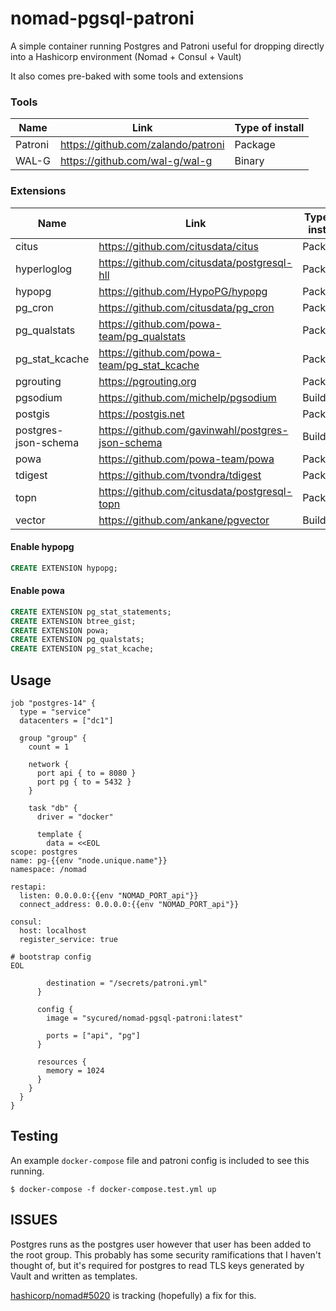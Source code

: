 # nomad-pgsql-patroni

A simple container running Postgres and Patroni useful for dropping directly into a Hashicorp environment (Nomad + Consul + Vault)

It also comes pre-baked with some tools and extensions

### Tools

| Name    | Link                               | Type of install |
| ------- | ---------------------------------- | --------------- |
| Patroni | https://github.com/zalando/patroni | Package         |
| WAL-G   | https://github.com/wal-g/wal-g     | Binary          |

### Extensions

| Name                 | Link                                              | Type of install |
| -------------------- | ------------------------------------------------- | --------------- |
| citus                | https://github.com/citusdata/citus                | Package         |
| hyperloglog          | https://github.com/citusdata/postgresql-hll       | Package         |
| hypopg               | https://github.com/HypoPG/hypopg                  | Package         |
| pg_cron              | https://github.com/citusdata/pg_cron              | Package         |
| pg_qualstats         | https://github.com/powa-team/pg_qualstats         | Package         |
| pg_stat_kcache       | https://github.com/powa-team/pg_stat_kcache       | Package         |
| pgrouting            | https://pgrouting.org                             | Package         |
| pgsodium             | https://github.com/michelp/pgsodium               | Build           |
| postgis              | https://postgis.net                               | Package         |
| postgres-json-schema | https://github.com/gavinwahl/postgres-json-schema | Build           |
| powa                 | https://github.com/powa-team/powa                 | Package         |
| tdigest              | https://github.com/tvondra/tdigest                | Package         |
| topn                 | https://github.com/citusdata/postgresql-topn      | Package         |
| vector               | https://github.com/ankane/pgvector                | Build           |

#### Enable hypopg

```sql
CREATE EXTENSION hypopg;
```

#### Enable powa

```sql
CREATE EXTENSION pg_stat_statements;
CREATE EXTENSION btree_gist;
CREATE EXTENSION powa;
CREATE EXTENSION pg_qualstats;
CREATE EXTENSION pg_stat_kcache;
```

## Usage

```hcl
job "postgres-14" {
  type = "service"
  datacenters = ["dc1"]

  group "group" {
    count = 1

    network {
      port api { to = 8080 }
      port pg { to = 5432 }
    }

    task "db" {
      driver = "docker"

      template {
        data = <<EOL
scope: postgres
name: pg-{{env "node.unique.name"}}
namespace: /nomad

restapi:
  listen: 0.0.0.0:{{env "NOMAD_PORT_api"}}
  connect_address: 0.0.0.0:{{env "NOMAD_PORT_api"}}

consul:
  host: localhost
  register_service: true

# bootstrap config
EOL

        destination = "/secrets/patroni.yml"
      }

      config {
        image = "sycured/nomad-pgsql-patroni:latest"

        ports = ["api", "pg"]
      }

      resources {
        memory = 1024
      }
    }
  }
}

```

## Testing

An example `docker-compose` file and patroni config is included to see this running.
```shell
$ docker-compose -f docker-compose.test.yml up
```

## ISSUES

Postgres runs as the postgres user however that user has been added to the root group. This probably has some security ramifications that I haven't thought of, but it's required for postgres to read TLS keys generated by Vault and written as templates.

[hashicorp/nomad#5020](https://github.com/hashicorp/nomad/issues/5020) is tracking (hopefully) a fix for this.
